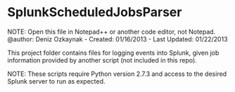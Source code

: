 SplunkScheduledJobsParser
=========================

NOTE: Open this file in Notepad++ or another code editor, not Notepad.
@author: Deniz Ozkaynak - Created: 01/16/2013 - Last Updated: 01/22/2013

This project folder contains files for logging events into Splunk, given
job information provided by another script (not included in this repo).

NOTE: These scripts require Python version 2.7.3 and access to the
desired Splunk server to run as expected.
